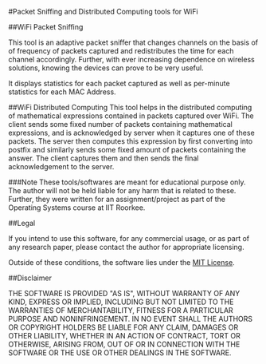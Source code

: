#Packet Sniffing and Distributed Computing tools for WiFi

##WiFi Packet Sniffing

This tool is an adaptive packet sniffer that changes channels 
on the basis of of frequency of packets captured and redistributes the time for
each channel accordingly. Further, with ever increasing dependence on wireless solutions,
knowing the devices can prove to be very useful.

It displays statistics for each packet captured as well as per-minute statistics for each MAC Address.

##WiFi Distributed Computing
This tool helps in the distributed computing of mathematical expressions contained
in packets captured over WiFi. The client sends some fixed number of packets containing mathematical expressions,
and is acknowledged by server when it captures one of these packets.
The server then computes this expression by first converting into postfix and similarly sends some fixed
amount of packets containing the answer. The client captures them and then sends the final acknowledgement to the server.



###Note
These tools/softwares are meant for educational purpose only. The author will not be held liable for any harm
that is related to these.
Further, they were written for an assignment/project as part of the Operating Systems 
course at IIT Roorkee.

##Legal

If you intend to use this software, for any commercial usage, or as part of any research paper,
please contact the author for appropriate licensing.

Outside of these conditions, the software lies under the [MIT License](http://sidak.mit-license.org/).

##Disclaimer

THE SOFTWARE IS PROVIDED "AS IS", WITHOUT WARRANTY OF ANY KIND, EXPRESS OR
IMPLIED, INCLUDING BUT NOT LIMITED TO THE WARRANTIES OF MERCHANTABILITY,
FITNESS FOR A PARTICULAR PURPOSE AND NONINFRINGEMENT. IN NO EVENT SHALL THE
AUTHORS OR COPYRIGHT HOLDERS BE LIABLE FOR ANY CLAIM, DAMAGES OR OTHER
LIABILITY, WHETHER IN AN ACTION OF CONTRACT, TORT OR OTHERWISE, ARISING FROM,
OUT OF OR IN CONNECTION WITH THE SOFTWARE OR THE USE OR OTHER DEALINGS IN THE
SOFTWARE.



